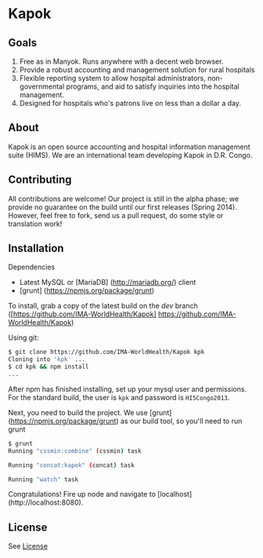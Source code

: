 Kapok
=================

Goals
---------------
1. Free as in Manyok.  Runs anywhere with a decent web browser.
2. Provide a robust accounting and management solution for rural hospitals
3. Flexible reporting system to allow hospital administrators, non-governmental programs, and aid
    to satisfy inquiries into the hospital management.
4. Designed for hospitals who's patrons live on less than a dollar a day.

About
---------------
Kapok is an open source accounting and hospital information management suite (HIMS).  We are an international
team developing Kapok in D.R. Congo.

Contributing
---------------
All contributions are welcome!  Our project is still in the alpha phase; we provide no guarantee on the
build until our first releases (Spring 2014).  However, feel free to fork, send us a pull request, do some
style or translation work!

Installation
-------------------
Dependencies
 - Latest MySQL or [MariaDB] (http://mariadb.org/) client
 - [grunt] (https://npmjs.org/package/grunt)

To install, grab a copy of the latest build on the *dev* branch ([https://github.com/IMA-WorldHealth/Kapok] <https://github.com/IMA-WorldHealth/Kapok>)

Using git:
```bash
$ git clone https://github.com/IMA-WorldHealth/Kapok kpk
Cloning into 'kpk' ...
$ cd kpk && npm install
...
```

After npm has finished installing, set up your mysql user and permissions.  For the standard build, the user is `kpk` and password is `HISCongo2013`.

Next, you need to build the project.  We use [grunt] (https://npmjs.org/package/grunt) as our build tool, so you'll need to run grunt
```bash
$ grunt
Running "cssmin:combine" (cssmin) task

Running "concat:kapok" (concat) task

Running "watch" task
```

Congratulations!  Fire up node and navigate to [localhost] (http://localhost:8080).

License
---------------
See [License](./LICENSE.md)
